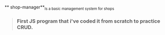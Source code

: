 ** shop-manager**<sub>Is a basic management system for shops</sub>
> ### First JS program that i've coded it from scratch to practice CRUD.
